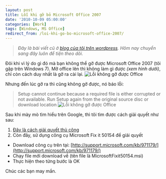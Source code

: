 ```yaml
---
layout: post
title: Lỗi khi gỡ bỏ Microsoft Office 2007
date: '2010-10-09 05:00:00'
categories: [Work]
tags: [Windows, MS Office]
redirect_from: /loi-khi-go-bo-microsoft-office-2007/
---
```


> *Đây là bài viết cũ ở [blog của tôi trên wordpress](https://trinhvanchung.wordpress.com/category/th%E1%BB%A7-thu%E1%BA%ADt-tin-h%E1%BB%8Dc/office/). Hôm nay chuyển sang đây luôn để tiện theo dõi.*

Đôi khi vì lý do gì đó mà bạn không thể gỡ được Microsoft Office 2007 (tôi gặp trên Windows 7). Mỡ office lên thì không làm gì được *(xem hình dưới)*, chỉ còn cách duy nhất là gỡ ra cài lại.
![Lỗi không gỡ được Office](https://drive.google.com/uc?id=0B4Q9iV0ywdeRUjIxNGVZNVpyWG8)

Nhưng đến lúc gỡ ra thì cũng không gỡ được, nó báo lỗi:
> Setup cannot continue because a required file is either corrupted or not available. Run Setup again from the original source disc or download location
![Lỗi không gỡ được Office](https://drive.google.com/uc?id=0B4Q9iV0ywdeRc3RRYnJITGd6Xzg)

Sau khi mày mò tìm hiểu trên Google, thì tôi tìm được cách giải quyết như sau:

1. [Đây là cách giải quyết thủ công](http://support.microsoft.com/kb/928218/)
2. Còn đây, sử dụng công cụ Microsoft Fix it 50154 để giải quyết
 * Download công cụ trên tại: [http://support.microsoft.com/kb/971179/](http://support.microsoft.com/kb/971179/)
 * Chạy file mới download về (tên file là MicrosoftFixit50154.msi)
 * Thực hiện theo từng bước là OK
 
 Chúc các bạn may mắn.